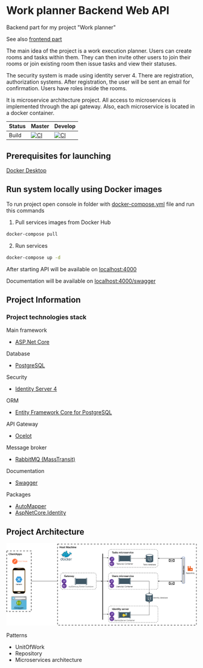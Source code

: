 # Work planner Backend Web API

Backend part for my project "Work planner"

See also [frontend part](https://github.com/Inozpavel/WorkPlanner.Android)

The main idea of the project is a work execution planner. Users can create rooms and tasks within them. They can then
invite other users to join their rooms or join existing room then issue tasks and view their statuses.

The security system is made using identity server 4. There are registration, authorization systems. After registration,
the user will be sent an email for confirmation. Users have roles inside the rooms.

It is microservice architecture project. All access to microservices is implemented through the api gateway. Also, each
microservice is located in a docker container.

| Status | Master | Develop |
| ------ | ------ | ------- |
|  Build | [![CI](https://github.com/Inozpavel/WorkPlanner.WebApi/actions/workflows/dotnet.yml/badge.svg?branch=master&event=push)](https://github.com/Inozpavel/WorkPlanner.WebApi/actions/workflows/dotnet.yml) | [![CI](https://github.com/Inozpavel/WorkPlanner.WebApi/actions/workflows/dotnet.yml/badge.svg?branch=dev&event=push)](https://github.com/Inozpavel/WorkPlanner.WebApi/actions/workflows/dotnet.yml) |

## Prerequisites for launching

[Docker Desktop](https://www.docker.com/products/docker-desktop)

## Run system locally using Docker images

To run project open console in folder with [docker-compose.yml](docker-compose.yml?raw=true) file and run this commands

1. Pull services images from Docker Hub

```cmd
docker-compose pull
```

2. Run services

```cmd
docker-compose up -d
```

After starting API will be available on [localhost:4000](http://localhost:4000)

Documentation will be available on [localhost:4000/swagger](http://localhost:4000/swagger)

## Project Information

### Project technologies stack

Main framework

- [ASP.Net Core](https://dotnet.microsoft.com/apps/aspnet)

Database

- [PostgreSQL](https://www.postgresql.org/)

Security

- [Identity Server 4](https://identityserver4.readthedocs.io/en/latest/)

ORM

- [Entity Framework Core for PostgreSQL](https://www.nuget.org/packages?q=postgre)

API Gateway

- [Ocelot](https://github.com/ThreeMammals/Ocelot)

Message broker

- [RabbitMQ (MassTransit)](https://masstransit-project.com/usage/transports/rabbitmq.html)

Documentation

- [Swagger](https://swagger.io/)

Packages

- [AutoMapper](https://github.com/AutoMapper/AutoMapper)
- [AspNetCore.Identity](https://www.nuget.org/packages/Microsoft.AspNetCore.Identity.EntityFrameworkCore/)

## Project Architecture

![Architecture](Architecture.png)

Patterns

- UnitOfWork
- Repository
- Microservices architecture